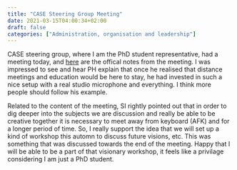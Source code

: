 ```yaml
---
title: "CASE Steering Group Meeting"
date: 2021-03-15T04:00:34+02:00
draft: false
categories: ["Administration, organisation and leadership"]
---
```


CASE steering group, where I am the PhD student representative, had a meeting today, and [here](https://lu.app.box.com/file/792381127073) are the offical notes from the meeting. I was impressed to see and hear PH explain that once he realised that distance meetings and education would be here to stay, he had invested in such a nice setup with a real studio microphone and everything. I think more people should follow his example. 

Related to the content of the meeting, SI rightly pointed out that in order to dig deeper into the subjects we are discussion and really be able to be creative together it is necessary to meet away from keyboard (AFK) and for a longer period of time. So, I really support the idea that we will set up a kind of workshop this automn to discuss future visions, etc. This was something that was discussed towards the end of the meeting. Happy that I will be able to be a part of that visionary workshop, it feels like  a privilage considering I am just a PhD student. 
